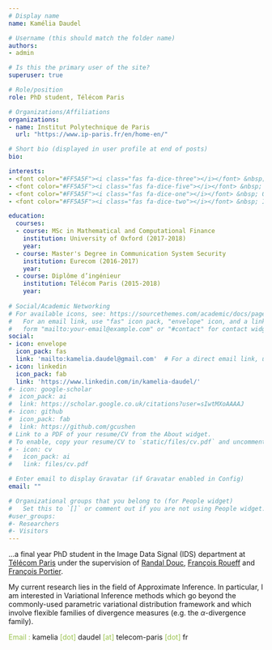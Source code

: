 ```yaml
---
# Display name
name: Kamélia Daudel

# Username (this should match the folder name)
authors:
- admin

# Is this the primary user of the site?
superuser: true

# Role/position
role: PhD student, Télécom Paris

# Organizations/Affiliations
organizations:
- name: Institut Polytechnique de Paris
  url: "https://www.ip-paris.fr/en/home-en/"

# Short bio (displayed in user profile at end of posts)
bio: 

interests:
- <font color="#FF5A5F"><i class="fas fa-dice-three"></i></font> &nbsp; Bayesian Statistics 
- <font color="#FF5A5F"><i class="fas fa-dice-five"></i></font> &nbsp; Monte Carlo Methods
- <font color="#FF5A5F"><i class="fas fa-dice-one"></i></font> &nbsp; Optimisation
- <font color="#FF5A5F"><i class="fas fa-dice-two"></i></font> &nbsp; Information Geometry

education:
  courses:
  - course: MSc in Mathematical and Computational Finance
    institution: University of Oxford (2017-2018)
    year:
  - course: Master's Degree in Communication System Security
    institution: Eurecom (2016-2017)
    year: 
  - course: Diplôme d’ingénieur
    institution: Télécom Paris (2015-2018)
    year: 
    
# Social/Academic Networking
# For available icons, see: https://sourcethemes.com/academic/docs/page-builder/#icons
#   For an email link, use "fas" icon pack, "envelope" icon, and a link in the
#   form "mailto:your-email@example.com" or "#contact" for contact widget.
social:
- icon: envelope
  icon_pack: fas
  link: 'mailto:kamelia.daudel@gmail.com'  # For a direct email link, use "mailto:test@example.org".
- icon: linkedin
  icon_pack: fab
  link: 'https://www.linkedin.com/in/kamelia-daudel/'
#- icon: google-scholar
#  icon_pack: ai
#  link: https://scholar.google.co.uk/citations?user=sIwtMXoAAAAJ
#- icon: github
#  icon_pack: fab
#  link: https://github.com/gcushen
# Link to a PDF of your resume/CV from the About widget.
# To enable, copy your resume/CV to `static/files/cv.pdf` and uncomment the lines below.
# - icon: cv
#   icon_pack: ai
#   link: files/cv.pdf

# Enter email to display Gravatar (if Gravatar enabled in Config)
email: ""

# Organizational groups that you belong to (for People widget)
#   Set this to `[]` or comment out if you are not using People widget.
#user_groups:
#- Researchers
#- Visitors
---
```


...a final year PhD student in the Image Data Signal (IDS) department at [Télécom Paris](https://www.telecom-paris.fr/) under the supervision of [Randal Douc](http://teukdey.free.fr/wordpress/), [François Roueff](https://perso.telecom-paristech.fr/roueff/) and [François Portier](https://sites.google.com/site/fportierwebpage/).


My current research lies in the field of Approximate Inference. In particular, I am interested in Variational Inference methods which go beyond the commonly-used parametric variational distribution framework and which involve flexible families of divergence measures (e.g. the $\alpha$-divergence family).

<font color="#99C24D">Email :</font> kamelia  <font color="#99C24D">[dot]</font> daudel <font color="#99C24D">[at]</font> telecom-paris <font color="#99C24D">[dot]</font> fr


